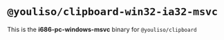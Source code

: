 # `@youliso/clipboard-win32-ia32-msvc`

This is the **i686-pc-windows-msvc** binary for `@youliso/clipboard`
